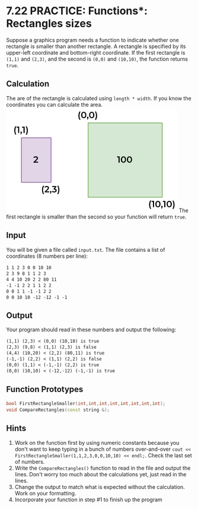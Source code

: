 # 7.22 PRACTICE: Functions*: Rectangles sizes
Suppose a graphics program needs a function to indicate whether one
rectangle is smaller than another rectangle.
A rectangle is specified by its upper-left coordinate and bottom-right coordinate.
If the first rectangle is `(1,1)` and `(2,3)`,
and the second is `(0,0)` and `(10,10)`, the function returns `true`.

## Calculation
The are of the rectangle is calculated using `length * width`.
If you know the coordinates you can calculate the area.
<img src="2-rectangles.svg">
The first rectangle is smaller than the second so your function will return `true`.

## Input
You will be given a file called `input.txt`.
The file contains a list of coordinates (8 numbers per line):
```
1 1 2 3 0 0 10 10
2 3 9 8 1 1 2 3
4 4 10 20 2 2 80 11
-1 -1 2 2 1 1 2 2
0 0 1 1 -1 -1 2 2
0 0 10 10 -12 -12 -1 -1
```

## Output
Your program should read in these numbers and output the following:
```
(1,1) (2,3) < (0,0) (10,10) is true
(2,3) (9,8) < (1,1) (2,3) is false
(4,4) (10,20) < (2,2) (80,11) is true
(-1,-1) (2,2) < (1,1) (2,2) is false
(0,0) (1,1) < (-1,-1) (2,2) is true
(0,0) (10,10) < (-12,-12) (-1,-1) is true
```

## Function Prototypes
```cpp
bool FirstRectangleSmaller(int,int,int,int,int,int,int,int);
void CompareRectangles(const string &);
```

## Hints
1. Work on the function first by using numeric constants because you
don't want to keep typing in a bunch of numbers over-and-over
`cout << FirstRectangleSmaller(1,1,2,3,0,0,10,10) << endl;`.
Check the last set of numbers.
2. Write the `CompareRectangles()` function to read in the file and output the lines.
Don't worry too much about the calculations yet, just read in the lines.
3. Change the output to match what is expected without the calculation.
Work on your formatting.
4. Incorporate your function in step #1 to finish up the program